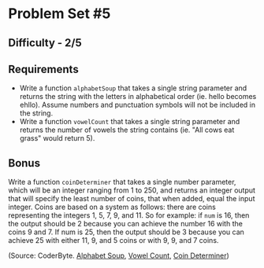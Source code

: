 Problem Set #5
==========

Difficulty - 2/5
---------

Requirements
-----------

- Write a function <code>alphabetSoup</code> that takes a single string parameter and returns the string with the letters in alphabetical order (ie. hello becomes ehllo). Assume numbers and punctuation symbols will not be included in the string.
- Write a function <code>vowelCount</code> that takes a single string parameter and returns the number of vowels the string contains (ie. "All cows eat grass" would return 5).

Bonus
--------

Write a function <code>coinDeterminer</code> that takes a single number parameter, which will be an integer ranging from 1 to 250, and returns an integer output that will specify the least number of coins, that when added, equal the input integer. Coins are based on a system as follows: there are coins representing the integers 1, 5, 7, 9, and 11. So for example: if <code>num</code> is 16, then the output should be 2 because you can achieve the number 16 with the coins 9 and 7. If num is 25, then the output should be 3 because you can achieve 25 with either 11, 9, and 5 coins or with 9, 9, and 7 coins.

(Source: CoderByte. <a href="http://coderbyte.com/CodingArea/GuestEditor.php?ct=Alphabet%20Soup&lan=JavaScript">Alphabet Soup</a>, <a href="http://coderbyte.com/CodingArea/GuestEditor.php?ct=Vowel%20Count&lan=JavaScript">Vowel Count</a>, <a href="http://coderbyte.com/CodingArea/GuestEditor.php?ct=Coin%20Determiner&lan=JavaScript">Coin Determiner</a>)